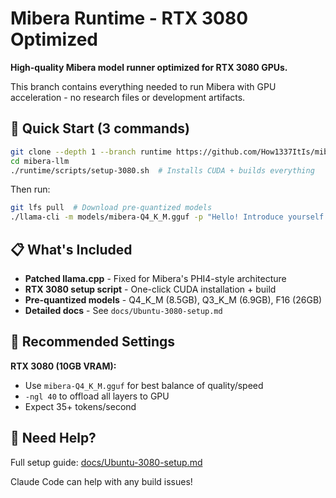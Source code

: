 # Mibera Runtime - RTX 3080 Optimized

**High-quality Mibera model runner optimized for RTX 3080 GPUs.**

This branch contains everything needed to run Mibera with GPU acceleration - no research files or development artifacts.

## 🚀 Quick Start (3 commands)

```bash
git clone --depth 1 --branch runtime https://github.com/How1337ItIs/mibera-llm.git
cd mibera-llm
./runtime/scripts/setup-3080.sh  # Installs CUDA + builds everything
```

Then run:
```bash
git lfs pull  # Download pre-quantized models
./llama-cli -m models/mibera-Q4_K_M.gguf -p "Hello! Introduce yourself as Mibera." -ngl 40
```

## 📋 What's Included

- **Patched llama.cpp** - Fixed for Mibera's PHI4-style architecture
- **RTX 3080 setup script** - One-click CUDA installation + build
- **Pre-quantized models** - Q4_K_M (8.5GB), Q3_K_M (6.9GB), F16 (26GB)
- **Detailed docs** - See `docs/Ubuntu-3080-setup.md`

## 🎯 Recommended Settings

**RTX 3080 (10GB VRAM):**
- Use `mibera-Q4_K_M.gguf` for best balance of quality/speed
- `-ngl 40` to offload all layers to GPU  
- Expect 35+ tokens/second

## 🔧 Need Help?

Full setup guide: [docs/Ubuntu-3080-setup.md](docs/Ubuntu-3080-setup.md)

Claude Code can help with any build issues!